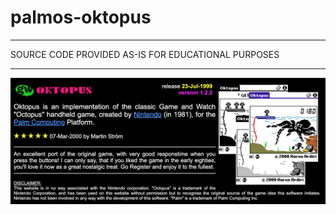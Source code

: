 # palmos-oktopus

----------------------------------------------------------------------------

 SOURCE CODE PROVIDED AS-IS FOR EDUCATIONAL PURPOSES

----------------------------------------------------------------------------

![oktopus info](images/oktopus-index.png)
